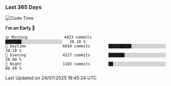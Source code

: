 ### Last 365 Days
<!--START_SECTION:waka-->
![Code Time](http://img.shields.io/badge/Code%20Time-1%2C114%20hrs%2026%20mins-blue)

**I'm an Early 🐤** 

```text
🌞 Morning                4433 commits        ███████░░░░░░░░░░░░░░░░░░   28.10 % 
🌆 Daytime                6010 commits        ██████████░░░░░░░░░░░░░░░   38.10 % 
🌃 Evening                4227 commits        ███████░░░░░░░░░░░░░░░░░░   26.80 % 
🌙 Night                  1103 commits        ██░░░░░░░░░░░░░░░░░░░░░░░   06.99 % 
```



 Last Updated on 24/07/2025 18:45:24 UTC
<!--END_SECTION:waka-->

<!--
**BrianCurliss/BrianCurliss** is a ✨ _special_ ✨ repository because its `README.md` (this file) appears on your GitHub profile.

Here are some ideas to get you started:

- 🔭 I’m currently working on ...
- 🌱 I’m currently learning ...
- 👯 I’m looking to collaborate on ...
- 🤔 I’m looking for help with ...
- 💬 Ask me about ...
- 📫 How to reach me: ...
- 😄 Pronouns: ...
- ⚡ Fun fact: ...
-->
